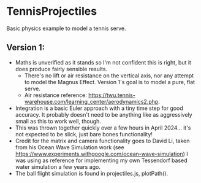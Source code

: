 # TennisProjectiles
Basic physics example to model a tennis serve.

Version 1:
----------
- Maths is unverified as it stands so I'm not confident this is right, but it does produce fairly sensible results.
  - There's no lift or air resistance on the vertical axis, nor any attempt to model the Magnus Effect. Version 1's goal is to model a pure, flat serve.
  - Air resistance reference: https://twu.tennis-warehouse.com/learning_center/aerodynamics2.php.
- Integration is a basic Euler approach with a tiny time step for good accuracy. It probably doesn't need to be anything like as aggressively small as this to work well, though.
- This was thrown together quickly over a few hours in April 2024... it's not expected to be slick, just bare bones functionality!
- Credit for the matrix and camera functionality goes to David Li, taken from his Ocean Wave Simulation work (see https://www.experiments.withgoogle.com/ocean-wave-simulation) I was using as reference for implementing my own Tessendorf based water simulation a few years ago.
- The ball flight simulation is found in projectiles.js, plotPath().
